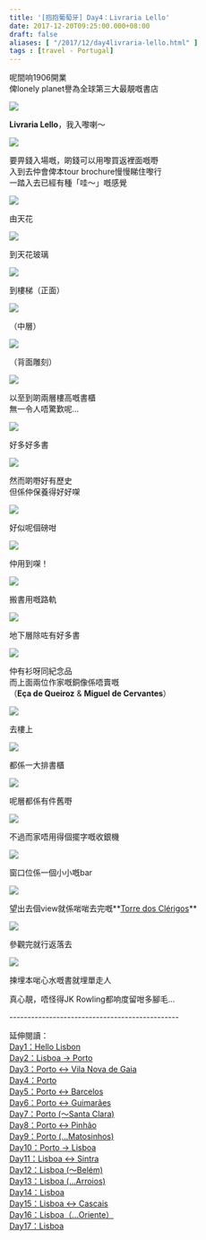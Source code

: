 ```yaml
---
title: '[抱抱葡萄牙] Day4：Livraria Lello'
date: 2017-12-20T09:25:00.000+08:00
draft: false
aliases: [ "/2017/12/day4livraria-lello.html" ]
tags : [travel - Portugal]
---
```


呢間响1906開業  
俾lonely planet譽為全球第三大最靚嘅書店  

[![](https://c1.staticflickr.com/5/4278/35047674973_5213260ca2_z.jpg)](https://c1.staticflickr.com/5/4278/35047674973_5213260ca2_z.jpg)

**Livraria Lello**，我入嚟喇～  

[![](https://c1.staticflickr.com/5/4691/39099752391_1bae75f17c_z.jpg)](https://c1.staticflickr.com/5/4691/39099752391_1bae75f17c_z.jpg)

要畀錢入場嘅，啲錢可以用嚟買返裡面嘅嘢  
入到去仲會俾本tour brochure慢慢睇住嚟行  
一踏入去已經有種「哇～」嘅感覺  

[![](https://c1.staticflickr.com/5/4645/39069109892_7e8059d086_z.jpg)](https://c1.staticflickr.com/5/4645/39069109892_7e8059d086_z.jpg)

由天花  

[![](https://c1.staticflickr.com/5/4597/39099755461_fa42ae8682_z.jpg)](https://c1.staticflickr.com/5/4597/39099755461_fa42ae8682_z.jpg)

到天花玻璃  

[![](https://c1.staticflickr.com/5/4592/39099754941_455b1d45d0_z.jpg)](https://c1.staticflickr.com/5/4592/39099754941_455b1d45d0_z.jpg)

到樓梯（正面）  

[![](https://c1.staticflickr.com/5/4685/39069107612_25db1e0530_z.jpg)](https://c1.staticflickr.com/5/4685/39069107612_25db1e0530_z.jpg)

（中層）  

[![](https://c1.staticflickr.com/5/4692/39099752841_5432fa6375_z.jpg)](https://c1.staticflickr.com/5/4692/39099752841_5432fa6375_z.jpg)

（背面雕刻）  

[![](https://c1.staticflickr.com/5/4257/35688029642_fbcfd1c99d_z.jpg)](https://c1.staticflickr.com/5/4257/35688029642_fbcfd1c99d_z.jpg)

以至到啲兩層樓高嘅書櫃  
無一令人唔驚歎呢...  

[![](https://c1.staticflickr.com/5/4633/39099759521_64024b819c_z.jpg)](https://c1.staticflickr.com/5/4633/39099759521_64024b819c_z.jpg)

好多好多書  

[![](https://c1.staticflickr.com/5/4729/39099758981_41c93a0d37_z.jpg)](https://c1.staticflickr.com/5/4729/39099758981_41c93a0d37_z.jpg)

然而啲嘢好有歷史  
但係仲保養得好好㗎  

[![](https://c1.staticflickr.com/5/4595/39099756331_54137da12d_z.jpg)](https://c1.staticflickr.com/5/4595/39099756331_54137da12d_z.jpg)

好似呢個磅咁  

[![](https://c1.staticflickr.com/5/4692/39069108802_e12c95a86e_z.jpg)](https://c1.staticflickr.com/5/4692/39069108802_e12c95a86e_z.jpg)

仲用到㗎！  

[![](https://c1.staticflickr.com/5/4599/39069109392_62173f7acc_z.jpg)](https://c1.staticflickr.com/5/4599/39069109392_62173f7acc_z.jpg)

搬書用嘅路軌  

[![](https://c1.staticflickr.com/5/4647/39069111002_7eaf6d01de_z.jpg)](https://c1.staticflickr.com/5/4647/39069111002_7eaf6d01de_z.jpg)

地下層除咗有好多書  

[![](https://c1.staticflickr.com/5/4590/39069110722_1195b06be9_z.jpg)](https://c1.staticflickr.com/5/4590/39069110722_1195b06be9_z.jpg)

仲有衫呀同紀念品  
而上面兩位作家嘅銅像係唔賣嘅  
（**Eça de Queiroz** & **Miguel de Cervantes**）  

[![](https://c1.staticflickr.com/5/4686/39069106412_ced0d62544_z.jpg)](https://c1.staticflickr.com/5/4686/39069106412_ced0d62544_z.jpg)

去樓上  

[![](https://c1.staticflickr.com/5/4727/39069110252_74aa43f847_z.jpg)](https://c1.staticflickr.com/5/4727/39069110252_74aa43f847_z.jpg)

都係一大排書櫃  

[![](https://c1.staticflickr.com/5/4634/39099758151_5b59f6e31a_z.jpg)](https://c1.staticflickr.com/5/4634/39099758151_5b59f6e31a_z.jpg)

呢層都係有件舊嘢  

[![](https://c1.staticflickr.com/5/4590/39099757581_273ec92129_z.jpg)](https://c1.staticflickr.com/5/4590/39099757581_273ec92129_z.jpg)

不過而家唔用得個擺字嘅收銀機  

[![](https://c1.staticflickr.com/5/4642/39099756851_de68c2af9f_z.jpg)](https://c1.staticflickr.com/5/4642/39099756851_de68c2af9f_z.jpg)

窗口位係一個小小嘅bar  

[![](https://c1.staticflickr.com/5/4689/39099752551_77526fe681_z.jpg)](https://c1.staticflickr.com/5/4689/39099752551_77526fe681_z.jpg)

望出去個view就係啱啱去完嘅**[Torre dos Clérigos](https://www.hidie.net/2017/12/day4torre-dos-clerigos.html)**  

[![](https://c1.staticflickr.com/5/4687/39099753831_0789daf7a5_z.jpg)](https://c1.staticflickr.com/5/4687/39099753831_0789daf7a5_z.jpg)

參觀完就行返落去  

[![](https://c1.staticflickr.com/5/4725/39099753321_1c89e7ced1_z.jpg)](https://c1.staticflickr.com/5/4725/39099753321_1c89e7ced1_z.jpg)

揀埋本啱心水嘅書就埋單走人  
  
真心靚，唔怪得JK Rowling都响度留咁多腳毛...  
  
  
\-----------------------------------------------  
  
  
延伸閱讀：  
[Day1：Hello Lisbon](https://www.hidie.net/2017/07/day1hello-lisbon.html)  
[Day2：Lisboa → Porto](https://www.hidie.net/2017/07/day2lisboa-porto.html)  
[Day3：Porto ↔ Vila Nova de Gaia](https://www.hidie.net/2017/07/day3porto-vila-nova-de-gaia.html)  
[Day4：Porto](http://www.hidie.net/2017/07/day4porto.html)  
[Day5：Porto ↔ Barcelos](http://www.hidie.net/2017/07/day5porto-barcelos.html)  
[Day6：Porto ↔ Guimarães](http://www.hidie.net/2017/07/day6porto-guimaraes.html)  
[Day7：Porto (～Santa Clara)](http://www.hidie.net/2017/08/day7porto-santa-clara.html)  
[Day8：Porto ↔ Pinhão](http://www.hidie.net/2017/08/day8porto-pinhao.html)  
[Day9：Porto (...Matosinhos)](http://www.hidie.net/2017/08/day9porto-matosinhos.html)  
[Day10：Porto → Lisboa](http://www.hidie.net/2017/08/day10porto-lisboa.html)  
[Day11：Lisboa ↔ Sintra](http://www.hidie.net/2017/08/day11lisboa-sintra.html)  
[Day12：Lisboa (～Belém)](http://www.hidie.net/2017/08/day12lisboa-belem.html)  
[Day13：Lisboa (...Arroios)](http://www.hidie.net/2017/08/day13lisboa-arroios.html)  
[Day14：Lisboa](http://www.hidie.net/2017/08/day14lisboa.html)  
[Day15：Lisboa ↔ Cascais](http://www.hidie.net/2017/08/day15lisboa-cascais.html)  
[Day16：Lisboa（...Oriente）](http://www.hidie.net/2017/08/day16lisboaoriente.html)  
[Day17：Lisboa](http://www.hidie.net/2017/08/day17lisboa.html)